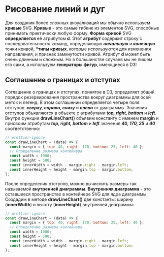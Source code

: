 # Рисование линий и дуг

Для создания более сложных визуализаций мы обычно используем **кривые** SVG.
**Кривые** - это самые гибкие из элементов SVG, способные принимать приктически любую форму.
**Форма кривой** SVG **определяется** её атрибутом **d**. Этот **атрибут** содержит строку с последовательностю команд, определяющих **_начальную_** и **_конечную_** точки кривой, **\*типы кривых**, которые используются для изменения направления, и признак замкнутости кривой. Атрибут **d** может быть очень длинным и сложным. Но в большинстве случаев мы не пишем его сами, а используем **генераторы фигур**, имеющиеся в D3!

## Соглашение о границах и отступах

Соглашение о границах и отступах, принятое в D3, определяет общий порядок резервирования пространства вокруг диаграммы для осей меток и легенд. В этом соглашении определяется четыре поля отступов: **_сверху, справа, снизу_** и **_слева_** от диаграммы.
Значения отступов объявляются в объекте с атрибутами **_top, right, bottom_** и **_left_**. Внутри функции **drawLineChart()** объявим константу с именем **margin** и присвоим атрибутам **_top, right, bottom_** и **_left_** значения **_40, 170, 25_** и **_40_** соответственно:

```js
// prettier-ignore
const drawLineChart = (data) => {
  const margin = { top: 40, right: 170, bottom: 25, left: 40 };
  // Определение размера контейнера
  const width = 1000;
  const height = 500;
  const innerWidth = width - margin.right - margin.left;
  const innerHeight = height - margin.top - margin.bottom;
};
```

После определения отступов, можно вычислить размеры так называемой **внутренней диаграммы**.
**Внутренняя диаграмма** - это оставшиеся пространство в контейнере SVG для ядра диаграммы.
Создадим в методе **drawLineChart()** две константы: ширину (**innerWidth**) и высоту (**innerHeight**) внутренней диаграммы:

```js
// prettier-ignore
const drawLineChart = (data) => {
  const margin = { top: 40, right: 170, bottom: 25, left: 40 };
  // Определение размера контейнера
  const width = 1000;
  const height = 500;
  const innerWidth = width - margin.right - margin.left;
  const innerHeight = height - margin.top - margin.bottom;
};
```

